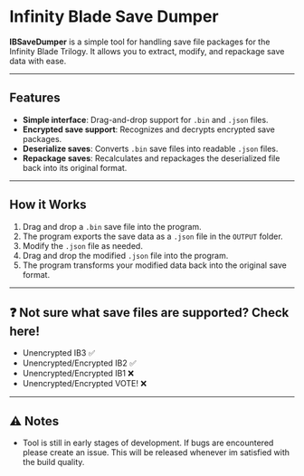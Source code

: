 # Infinity Blade Save Dumper

**IBSaveDumper** is a simple tool for handling save file packages for the Infinity Blade Trilogy. It allows you to extract, modify, and repackage save data with ease.

---

## Features
- **Simple interface**: Drag-and-drop support for `.bin` and `.json` files.  
- **Encrypted save support**: Recognizes and decrypts encrypted save packages.  
- **Deserialize saves**: Converts `.bin` save files into readable `.json` files.  
- **Repackage saves**: Recalculates and repackages the deserialized file back into its original format.

---

## How it Works
1. Drag and drop a `.bin` save file into the program.
2. The program exports the save data as a `.json` file in the `OUTPUT` folder.
3. Modify the `.json` file as needed.
4. Drag and drop the modified `.json` file into the program.
5. The program transforms your modified data back into the original save format.

---

## ❓ Not sure what save files are supported? Check here!
- Unencrypted IB3 ✅
- Unencrypted/Encrypted IB2 ✅
- Unencrypted/Encrypted IB1 ❌
- Unencrypted/Encrypted VOTE! ❌

---

## ⚠️ Notes
- Tool is still in early stages of development. If bugs are encountered please create an issue. This will be released whenever im satisfied with the build quality.
